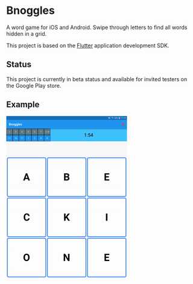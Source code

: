 # Bnoggles

A word game for iOS and Android. Swipe through letters to find all words hidden in a grid.

This project is based on the [Flutter](https://flutter.io/) application development SDK.

## Status

This project is currently in beta status and available for invited testers on the Google Play store.

## Example

![dutch-game](/readme/nl.gif)
